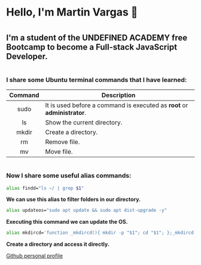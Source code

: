 # Hello, I'm Martin Vargas 👋
#
## I'm a student of the **UNDEFINED ACADEMY** free Bootcamp to become a **Full-stack JavaScript Developer**.
#
### I share some Ubuntu terminal commands that I have learned:
| Command | Description |
| :---: | --- |
|sudo| It is used before a command is executed as **root** or **administrator**. |
|ls| Show the current directory. |
|mkdir| Create a directory. |
|rm| Remove file.|
|mv| Move file. |

#
### Now I share some useful alias commands:
```bash
alias findd="ls ~/ | grep $1" 
```
**We can use this alias to filter folders in our directory.**
```bash
alias updateos="sudo apt update && sudo apt dist-upgrade -y"
```
**Executing this command we can update the OS.**
```bash
alias mkdircd='function _mkdircd(){ mkdir -p "$1"; cd "$1"; };_mkdircd'
``` 
**Create a directory and access it directly.**

[Github personal profile](blank:#https://www.github.com/MartinRodrigoVargas/)
